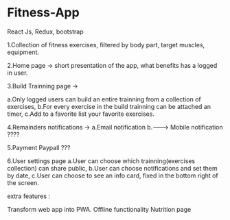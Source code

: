 # Fitness-App
React Js, Redux, bootstrap

1.Collection of fitness exercises, filtered by body part, target muscles, equipment.

2.Home page -> short presentation of the app, what benefits has a logged in user. 

3.Build Trainning page ->

a.Only logged users can build an entire trainning from a collection of exercises,
b.For every exercise in the build trainning can be attached an timer, 
c.Add to a favorite list your favorite exercises.

4.Remainders notifications -> a.Email notification b.---> Mobile notification ????

5.Payment Paypall ???

6.User settings page a.User can choose which trainning(exercises collection) can share public, b.User can choose notifications and set them by date, c.User can choose to see an info card, fixed in the bottom right of the screen.

extra features :

Transform web app into PWA.
Offline functionality
Nutrition page
